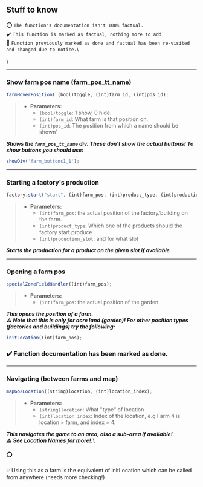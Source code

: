 ﻿## Stuff to know

 :o: ``The function's documentation isn't 100% factual.``\
 :heavy_check_mark: ``This function is marked as factual, nothing more to add.``\
 :raised_back_of_hand: ``Function previously marked as done and factual has been re-visited and changed due to notice.``\

\

***

### Show farm pos name (farm_pos_tt_name)

```javascript
farmHoverPosition( (bool)toggle, (int)farm_id, (int)pos_id);
```
>* **Parameters:**
>    * `(bool)toggle`: 1 show, 0 hide.
>    * `(int)farm_id`: What farm is that position on.
>    * `(int)pos_id`: The position from which a name should be shown'

**_Shows the `farm_pos_tt_name` div. These don't show the actual buttons! To show buttons you should use:_**
```javascript
showDiv('farm_buttons1_1'); 
```


***

### Starting a factory's production

```javascript
factory.start("start", (int)farm_pos, (int)product_type, (int)production_slot);
```
>* **Parameters:**
>    * `(int)farm_pos`: the actual position of the factory/building on the farm.
>    * `(int)product_type`: Which one of the products should the factory start produce
>    * `(int)production_slot`: and for what slot

**_Starts the production for a product on the given slot if available_**

***

### Opening a farm pos

```javascript
specialZoneFieldHandler((int)farm_pos);
```
>* **Parameters:**
>    * `(int)farm_pos`: the actual position of the garden.

**_This opens the position of a  farm._**\
**_:warning: Note that this is only for acre land (garden)! For other position types (factories and buildings) try the following:_**

```javascript
initLocation((int)farm_pos);
```
### :heavy_check_mark: Function documentation has been marked as done.

***

### Navigating (between farms and map)

```javascript
mapGo2Location((string)location, (int)location_index);
```
>* **Parameters:**
>    * `(string)location`: What "type" of location
>    * `(int)location_index`: Index of the location, e.g Farm 4 is location = farm, and index = 4.

**_This navigates the game to an area, also a sub-area if available!_**\
**_:warning: See [Location Names](https://github.com/michael-fa/FarmBot/tree/master/MyFreeFarmer/location_names.md) for more!._**\
#### :o:
:bulb: Using this as a farm is the equivalent of initLocation which can be called from anywhere (needs more checking!)



